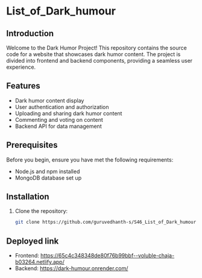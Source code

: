 # List_of_Dark_humour

## Introduction

Welcome to the Dark Humor Project! This repository contains the source code for a website that showcases dark humor content. The project is divided into frontend and backend components, providing a seamless user experience.

## Features

- Dark humor content display
- User authentication and authorization
- Uploading and sharing dark humor content
- Commenting and voting on content
- Backend API for data management

## Prerequisites

Before you begin, ensure you have met the following requirements:

- Node.js and npm installed
- MongoDB database set up

## Installation

1. Clone the repository:

   ```bash
   git clone https://github.com/guruvedhanth-s/S46_List_of_Dark_humour.git


## Deployed link

- Frontend: https://65c4c348348de80f76b99bbf--voluble-chaja-b03264.netlify.app/
- Backend: https://dark-humour.onrender.com/
